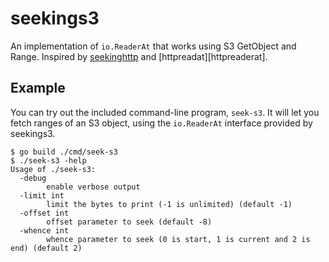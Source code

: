 seekings3
=========

An implementation of `io.ReaderAt` that works using S3 GetObject and Range.
Inspired by [seekinghttp][seekinghttp] and [httpreadat][httpreaderat].

Example
-------

You can try out the included command-line program, `seek-s3`. It will let you
fetch ranges of an S3 object, using the `io.ReaderAt` interface provided by
seekings3.

```
$ go build ./cmd/seek-s3
$ ./seek-s3 -help
Usage of ./seek-s3:
  -debug
    	enable verbose output
  -limit int
    	limit the bytes to print (-1 is unlimited) (default -1)
  -offset int
    	offset parameter to seek (default -8)
  -whence int
    	whence parameter to seek (0 is start, 1 is current and 2 is end) (default 2)
```

[seekinghttp]: https://github.com/jeffallen/seekinghttp
[httpreadat]: https://github.com/snabb/httpreaderat
